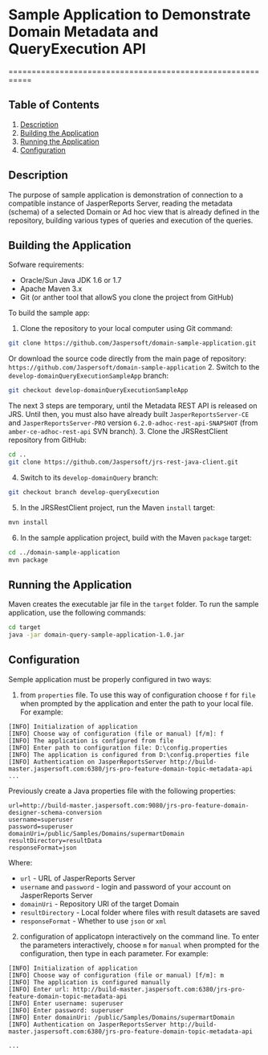 # Sample Application to Demonstrate Domain Metadata and QueryExecution API 

===========================================================

Table of Contents
------------------
1. [Description](#description)
2. [Building the Application](#building-the-application)
3. [Running the Application](#running-the-application)
4. [Configuration](#configuration)


Description
-----------

The purpose of sample application is demonstration of connection to a compatible instance of JasperReports Server, reading the metadata (schema) of a selected Domain or Ad hoc view that is already defined in the repository, building various types of queries and execution of the queries. 

Building the Application
------------------------

Sofware requirements:
- Oracle/Sun Java JDK  1.6 or 1.7
- Apache Maven 3.x
- Git (or anther tool that allowS you clone the project from GitHub)

To build the sample app:
1. Clone the repository to your local computer using Git command: 
```bash
git clone https://github.com/Jaspersoft/domain-sample-application.git
```
Or download the source code directly from the main page of repository: `https://github.com/Jaspersoft/domain-sample-application`
2. Switch to the `develop-domainQueryExecutionSampleApp` branch:

```bash
git checkout develop-domainQueryExecutionSampleApp
```
The next 3 steps are temporary, until the Metadata REST API is released on JRS. Until then, you must also have already built `JasperReportsServer-CE` and `JasperReportsServer-PRO` version `6.2.0-adhoc-rest-api-SNAPSHOT` (from  `amber-ce-adhoc-rest-api` SVN branch). 
3. Clone the JRSRestClient repository from GitHub:
```bash
cd ..
git clone https://github.com/Jaspersoft/jrs-rest-java-client.git
```
4. Switch to its `develop-domainQuery` branch:
```bash
git checkout branch develop-queryExecution
```
5. In the JRSRestClient project, run the Maven `install` target:
```bash
mvn install
```
6. In the sample application project, build with the Maven `package` target:
```bash
cd ../domain-sample-application
mvn package
```

Running the Application
-----------------------

Maven creates the executable jar file in the `target` folder. To run the sample application, use the following commands:

```bash
cd target
java -jar domain-query-sample-application-1.0.jar
```

Configuration
-------------

Semple application must be properly configured in two ways: 

1. from `properties` file. To use this way of configuration choose `f` for `file` when prompted by the application and enter the path to your local file. For example:
```
[INFO] Initialization of application
[INFO] Choose way of configuration (file or manual) [f/m]: f
[INFO] The application is configured from file
[INFO] Enter path to configuration file: D:\config.properties
[INFO] The application is configured from D:\config.properties file
[INFO] Authentication on JasperReportsServer http://build-master.jaspersoft.com:6380/jrs-pro-feature-domain-topic-metadata-api
...
```
Previously create a Java properties file with the following properties:
 ```
 url=http://build-master.jaspersoft.com:9080/jrs-pro-feature-domain-designer-schema-conversion
 username=superuser
 password=superuser
 domainUri=/public/Samples/Domains/supermartDomain
 resultDirectory=resultData
 responseFormat=json
 ```
 Where:
 - `url` - URL of JasperReports Server
- `username` and `password` - login and password of your account on JasperReports Server
- `domainUri` - Repository URI of the target Domain
- `resultDirectory` - Local folder where files with result datasets are saved
- `responseFormat` - Whether to use `json` or `xml`

2. configuration of applicatopn interactively on the command line. 
To enter the parameters interactively, choose `m` for `manual` when prompted for the configuration, then type in each parameter. For example:

```
[INFO] Initialization of application
[INFO] Choose way of configuration (file or manual) [f/m]: m
[INFO] The application is configured manually
[INFO] Enter url: http://build-master.jaspersoft.com:6380/jrs-pro-feature-domain-topic-metadata-api
[INFO] Enter username: superuser
[INFO] Enter password: superuser
[INFO] Enter domainUri: /public/Samples/Domains/supermartDomain
[INFO] Authentication on JasperReportsServer http://build-master.jaspersoft.com:6380/jrs-pro-feature-domain-topic-metadata-api

...
```
